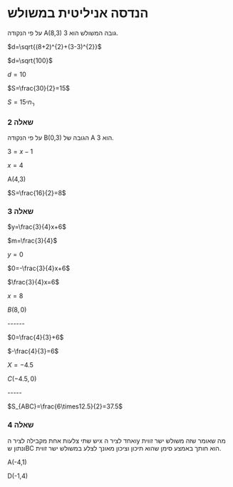 # הנדסה אניליטית במשולש

על פי הנקודה A(8,3) גובה המשולש הוא 3.

$d=\sqrt{(8+2)^{2}+(3-3)^{2}}$



$d=\sqrt{100}$



$d=10$



$S=\frac{30}{2}=15$

$S=15_רחי$

### שאלה 2

על פי הנקודה B(0,3) הגובה של A הוא 3.

$3=x-1$



$x=4$

A(4,3)

$S=\frac{16}{2}=8$



### שאלה 3

$y=\frac{3}{4}x+6$



$m=\frac{3}{4}$



$y=0$



$0=-\frac{3}{4}x+6$



$\frac{3}{4}x=6$



$x=8$



$B(8,0)$



\------



$0=\frac{4}{3}+6$



$-\frac{4}{3}=6$



$X=-4.5$



$C(-4.5,0)$



\-----



$S_{ABC}=\frac{6\times12.5}{2}=37.5$



### שאלה 4

יש שתי צלעות אחת מקבילה לציר הx ואחד לציר הy מה שאומר שזה משולש ישר זווית ונתון שBC הוא חותך באמצע סימן שהוא תיכון וציכון מאונך לצלע במשולש ישר זווית.

A(-4,1)

D(-1,4)



